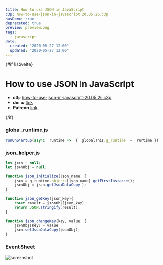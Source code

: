 ```yaml
---
title: How to use JSON in JavaScript
c3p: how-to-use-json-in-javascript-20.05.26.c3p
hasDemo: true
deprecated: true
preview: preview.png
tags:
  - javascript
date:
  created: "2020-05-27 12:00"
  updated: "2020-05-27 12:00"
---
```


<script>
const isSvelte = (window.location.href.substring(window.location.href.length - 9)) !== "readme.md";
</script>



{#if !isSvelte}

# How to use JSON in JavaScript

* **c3p** [how-to-use-json-in-javascript-20.05.26.c3p](source/c3p/how-to-use-json-in-javascript-20.05.26.c3p)
* **demo** [link](demo)
* **Patreon** [link](https://patreon.com/el3um4s)
  
{/if}

### global_runtime.js

```javascript
runOnStartup(async  runtime =>  {  globalThis.g_runtime  =  runtime })
```

### json_helper.js

```javascript
let json = null;
let jsonObj = null;

function json_initialize(json_name) {
	json = g_runtime.objects[json_name].getFirstInstance();
	jsonObj = json.getJsonDataCopy();
}

function json_getKey(json_key){
	const result = jsonObj[json_key];
	return JSON.stringify(result);
}

function json_changeKey(key, value) {
	jsonObj[key] = value
	json.setJsonDataCopy(jsonObj);
}
```

### Event Sheet

![screenshot](screenshot.png)
